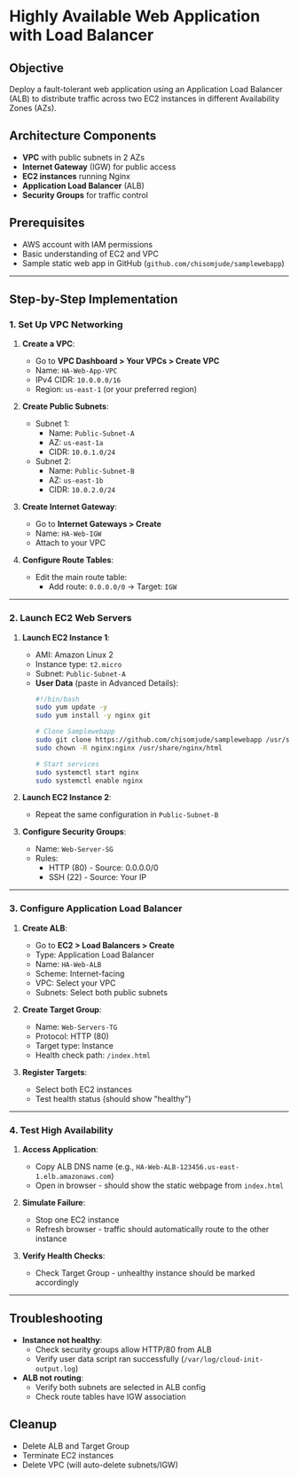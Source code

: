 # Highly Available Web Application with Load Balancer

## Objective
Deploy a fault-tolerant web application using an Application Load Balancer (ALB) to distribute traffic across two EC2 instances in different Availability Zones (AZs).

## Architecture Components
- **VPC** with public subnets in 2 AZs
- **Internet Gateway** (IGW) for public access
- **EC2 instances** running Nginx
- **Application Load Balancer** (ALB)
- **Security Groups** for traffic control

## Prerequisites
- AWS account with IAM permissions
- Basic understanding of EC2 and VPC
- Sample static web app in GitHub (`github.com/chisomjude/samplewebapp`)

---

## Step-by-Step Implementation

### 1. Set Up VPC Networking
1. **Create a VPC**:
   - Go to **VPC Dashboard > Your VPCs > Create VPC**
   - Name: `HA-Web-App-VPC`
   - IPv4 CIDR: `10.0.0.0/16`
   - Region: `us-east-1` (or your preferred region)

2. **Create Public Subnets**:
   - Subnet 1:
     - Name: `Public-Subnet-A`
     - AZ: `us-east-1a`
     - CIDR: `10.0.1.0/24`
   - Subnet 2:
     - Name: `Public-Subnet-B`
     - AZ: `us-east-1b`
     - CIDR: `10.0.2.0/24`

3. **Create Internet Gateway**:
   - Go to **Internet Gateways > Create**
   - Name: `HA-Web-IGW`
   - Attach to your VPC

4. **Configure Route Tables**:
   - Edit the main route table:
     - Add route: `0.0.0.0/0` → Target: `IGW`

---

### 2. Launch EC2 Web Servers
1. **Launch EC2 Instance 1**:
   - AMI: Amazon Linux 2
   - Instance type: `t2.micro`
   - Subnet: `Public-Subnet-A`
   - **User Data** (paste in Advanced Details):
     ```bash
     #!/bin/bash
     sudo yum update -y
     sudo yum install -y nginx git
     
     # Clone Samplewebapp
     sudo git clone https://github.com/chisomjude/samplewebapp /usr/share/nginx/html
     sudo chown -R nginx:nginx /usr/share/nginx/html
     
     # Start services
     sudo systemctl start nginx
     sudo systemctl enable nginx
     ```

2. **Launch EC2 Instance 2**:
   - Repeat the same configuration in `Public-Subnet-B`

3. **Configure Security Groups**:
   - Name: `Web-Server-SG`
   - Rules:
     - HTTP (80) - Source: 0.0.0.0/0
     - SSH (22) - Source: Your IP

---

### 3. Configure Application Load Balancer
1. **Create ALB**:
   - Go to **EC2 > Load Balancers > Create**
   - Type: Application Load Balancer
   - Name: `HA-Web-ALB`
   - Scheme: Internet-facing
   - VPC: Select your VPC
   - Subnets: Select both public subnets

2. **Create Target Group**:
   - Name: `Web-Servers-TG`
   - Protocol: HTTP (80)
   - Target type: Instance
   - Health check path: `/index.html`

3. **Register Targets**:
   - Select both EC2 instances
   - Test health status (should show "healthy")

---

### 4. Test High Availability
1. **Access Application**:
   - Copy ALB DNS name (e.g., `HA-Web-ALB-123456.us-east-1.elb.amazonaws.com`)
   - Open in browser - should show the static webpage from `index.html`

2. **Simulate Failure**:
   - Stop one EC2 instance
   - Refresh browser - traffic should automatically route to the other instance

3. **Verify Health Checks**:
   - Check Target Group - unhealthy instance should be marked accordingly

---

## Troubleshooting
- **Instance not healthy**:
  - Check security groups allow HTTP/80 from ALB
  - Verify user data script ran successfully (`/var/log/cloud-init-output.log`)
- **ALB not routing**:
  - Verify both subnets are selected in ALB config
  - Check route tables have IGW association

## Cleanup
- Delete ALB and Target Group
- Terminate EC2 instances
- Delete VPC (will auto-delete subnets/IGW)

